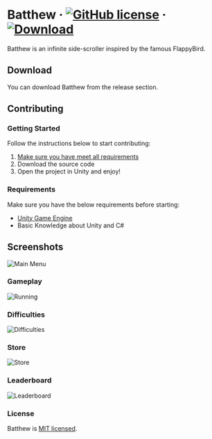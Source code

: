 # Batthew &middot; [![GitHub license](https://img.shields.io/badge/license-MIT-blue.svg)](https://github.com/LendritIbrahimi/Batthew/blob/main/LICENSE) &middot; [![Download](https://img.shields.io/badge/DOWNLOAD-darkgreen)](https://github.com/LendritIbrahimi/Batthew/release)

Batthew is an infinite side-scroller inspired by the famous FlappyBird.

## Download

You can download Batthew from the release section.

## Contributing
### Getting Started

Follow the instructions below to start contributing:

1. [Make sure you have meet all requirements](#requirements)
2. Download the source code
3. Open the project in Unity and enjoy!

### Requirements

Make sure you have the below requirements before starting:

- [Unity Game Engine](https://unity3d.com)
- Basic Knowledge about Unity and C#


## Screenshots
![Main Menu](https://drive.google.com/uc?export=view&id=1LzGgfDDK-e3RmkBZqSaP8nZ-MHt6GvG6)

### Gameplay
![Running](https://drive.google.com/uc?export=view&id=1_z6xbOeMWdCh8RnRblQBCG37QhVer1EU)

### Difficulties
![Difficulties](https://drive.google.com/uc?export=view&id=1_lFS3SJFE0zzN_9m4FwArje-WI4V2MDx)

### Store
![Store](https://drive.google.com/uc?export=view&id=1wLPjyOBeZWz2uSQqdplmWRjs3x2uCoXe)

### Leaderboard
![Leaderboard](https://drive.google.com/uc?export=view&id=1DYw0OX2tmr-iDUqzhcbOvFcfj_oIhNvC)


### License 

Batthew is [MIT licensed](./LICENSE).
